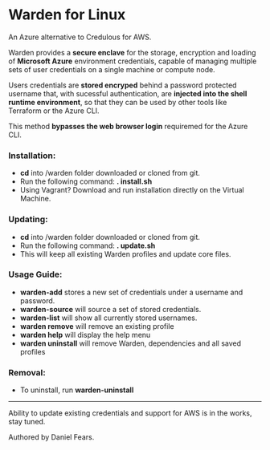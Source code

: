 # Warden for Linux

An Azure alternative to Credulous for AWS.

Warden provides a **secure enclave** for the storage, encryption and loading of **Microsoft Azure** environment credentials, capable of managing multiple sets of user credentials on a single machine or compute node.

Users credentials are **stored encryped** behind a password protected username that, with sucessful authentication, are **injected into the shell runtime environment**, so that they can be used by other tools like Terraform or the Azure CLI. 

This method **bypasses the web browser login** requiremed for the Azure CLI.

### Installation:

* **cd** into /warden folder downloaded or cloned from git.
* Run the following command: **. install.sh**
* Using Vagrant? Download and run installation directly on the Virtual Machine.

### Updating:

* **cd** into /warden folder downloaded or cloned from git.
* Run the following command: **. update.sh**
* This will keep all existing Warden profiles and update core files.

### Usage Guide:

* **warden-add** stores a new set of credentials under a username and password.
* **warden-source** will source a set of stored credentials.
* **warden-list** will show all currently stored usernames.
* **warden remove** will remove an existing profile
* **warden help** will display the help menu
* **warden uninstall** will remove Warden, dependencies and all saved profiles

### Removal:

* To uninstall, run **warden-uninstall**

------

Ability to update existing credentials and support for AWS is in the works, stay tuned.

Authored by Daniel Fears.
